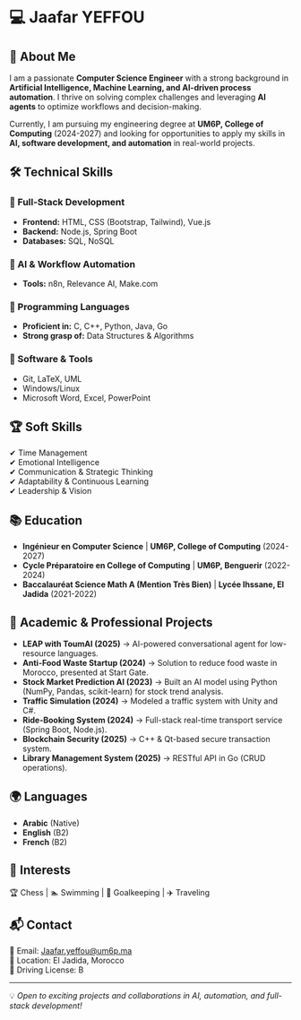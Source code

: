 # 💻 Jaafar YEFFOU  

## 🚀 About Me  
I am a passionate **Computer Science Engineer** with a strong background in **Artificial Intelligence, Machine Learning, and AI-driven process automation**. I thrive on solving complex challenges and leveraging **AI agents** to optimize workflows and decision-making.  

Currently, I am pursuing my engineering degree at **UM6P, College of Computing** (2024-2027) and looking for opportunities to apply my skills in **AI, software development, and automation** in real-world projects.  

## 🛠️ Technical Skills  
### **🔹 Full-Stack Development**  
- **Frontend:** HTML, CSS (Bootstrap, Tailwind), Vue.js  
- **Backend:** Node.js, Spring Boot  
- **Databases:** SQL, NoSQL  

### **🔹 AI & Workflow Automation**  
- **Tools:** n8n, Relevance AI, Make.com  

### **🔹 Programming Languages**  
- **Proficient in:** C, C++, Python, Java, Go  
- **Strong grasp of:** Data Structures & Algorithms  

### **🔹 Software & Tools**  
- Git, LaTeX, UML  
- Windows/Linux  
- Microsoft Word, Excel, PowerPoint  

## 🏆 Soft Skills  
✔ Time Management  
✔ Emotional Intelligence  
✔ Communication & Strategic Thinking  
✔ Adaptability & Continuous Learning  
✔ Leadership & Vision  

## 📚 Education  
- **Ingénieur en Computer Science** | **UM6P, College of Computing** (2024-2027)  
- **Cycle Préparatoire en College of Computing** | **UM6P, Benguerir** (2022-2024)  
- **Baccalauréat Science Math A (Mention Très Bien)** | **Lycée Ihssane, El Jadida** (2021-2022)  

## 🔬 Academic & Professional Projects  
- **LEAP with ToumAI (2025)** → AI-powered conversational agent for low-resource languages.  
- **Anti-Food Waste Startup (2024)** → Solution to reduce food waste in Morocco, presented at Start Gate.  
- **Stock Market Prediction AI (2023)** → Built an AI model using Python (NumPy, Pandas, scikit-learn) for stock trend analysis.  
- **Traffic Simulation (2024)** → Modeled a traffic system with Unity and C#.  
- **Ride-Booking System (2024)** → Full-stack real-time transport service (Spring Boot, Node.js).  
- **Blockchain Security (2025)** → C++ & Qt-based secure transaction system.  
- **Library Management System (2025)** → RESTful API in Go (CRUD operations).  

## 🌍 Languages  
- **Arabic** (Native)  
- **English** (B2)  
- **French** (B2)  

## 🎯 Interests  
🏆 Chess | 🏊 Swimming | 🥅 Goalkeeping | ✈️ Traveling  

## 📬 Contact  
📧 Email: [Jaafar.yeffou@um6p.ma](mailto:Jaafar.yeffou@um6p.ma)  
📍 Location: El Jadida, Morocco  
🚗 Driving License: B  

---

💡 *Open to exciting projects and collaborations in AI, automation, and full-stack development!*  
